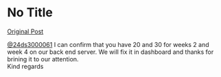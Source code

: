 # No Title

[Original Post](https://discourse.onlinedegree.iitm.ac.in/t/166816/66)

<p><a class="mention" href="/u/24ds3000061">@24ds3000061</a> I can confirm that you have 20 and 30 for weeks 2 and week 4 on our back end server. We will fix it in dashboard and thanks for brining it to our attention.<br>
Kind regards</p>